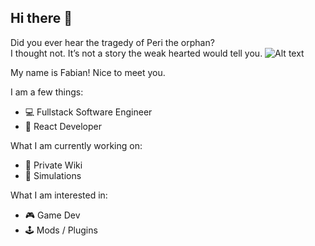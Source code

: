 ## Hi there 👋

Did you ever hear the tragedy of Peri the orphan? \
I thought not. It’s not a story the weak hearted would tell you.
![Alt text](https://media2.giphy.com/media/v1.Y2lkPTc5MGI3NjExaG5zdnltN3hxOGQ2OWN2YmZ0aXkwMmxicnc2ams5anQ5NGQ0d3FmaSZlcD12MV9pbnRlcm5hbF9naWZfYnlfaWQmY3Q9Zw/xTiIzxQye2bRk11qdG/giphy.webp)

My name is Fabian! Nice to meet you.

I am a few things:
- 💻 Fullstack Software Engineer
- 🚀 React Developer

What I am currently working on:
- 📖 Private Wiki
- 💽 Simulations

What I am interested in:
- 🎮 Game Dev
- 🕹️ Mods / Plugins
